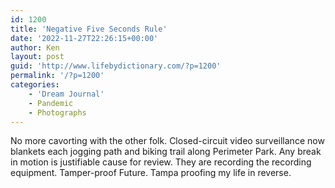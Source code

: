 ```yaml
---
id: 1200
title: 'Negative Five Seconds Rule'
date: '2022-11-27T22:26:15+00:00'
author: Ken
layout: post
guid: 'http://www.lifebydictionary.com/?p=1200'
permalink: '/?p=1200'
categories:
    - 'Dream Journal'
    - Pandemic
    - Photographs
---
```


No more cavorting with the other folk. Closed-circuit video surveillance now blankets each jogging path and biking trail along Perimeter Park. Any break in motion is justifiable cause for review. They are recording the recording equipment. Tamper-proof Future. Tampa proofing my life in reverse.